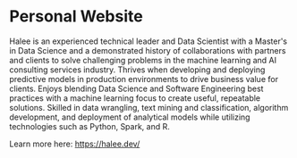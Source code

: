 # Personal Website

Halee is an experienced technical leader and Data Scientist with a Master's in Data Science and a demonstrated history of collaborations with partners and clients to solve challenging problems in the machine learning and AI consulting services industry. Thrives when developing and deploying predictive models in production environments to drive business value for clients. Enjoys blending Data Science and Software Engineering best practices with a machine learning focus to create useful, repeatable solutions. Skilled in data wrangling, text mining and classification, algorithm development, and deployment of analytical models while utilizing technologies such as Python, Spark, and R.

Learn more here: https://halee.dev/
